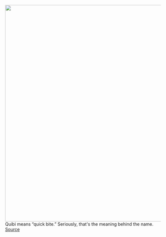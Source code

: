 <img src='https://cdn.vox-cdn.com/uploads/chorus_image/image/50858597/tldr-logo.1473954443.png' width='700px' /><br/>
Quibi means “quick bite.” Seriously, that's the meaning behind the name.
<a href='https://www.theverge.com/tldr/2020/8/26/21403020/quibi-film-quick-bite-theater-show-length'> Source <a/>